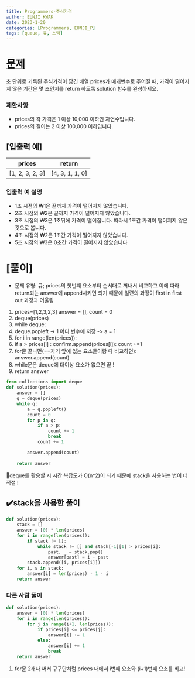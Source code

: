```yaml
---
title: Programmers-주식가격
author: EUNJI KWAK
date: 2023-1-20
categories: [Programmers, EUNJI_P]
tags: [queue, 큐, 스택]
---
```


# [문제](https://school.programmers.co.kr/learn/courses/30/lessons/42584)

초 단위로 기록된 주식가격이 담긴 배열 prices가 매개변수로 주어질 때, 가격이 떨어지지 않은 기간은 몇 초인지를 return 하도록 solution 함수를 완성하세요.

### 제한사항

- prices의 각 가격은 1 이상 10,000 이하인 자연수입니다.
- prices의 길이는 2 이상 100,000 이하입니다.

## [입출력 예]

| prices | return |
| --- | --- |
| [1, 2, 3, 2, 3] | [4, 3, 1, 1, 0] |

### 입출력 예 설명

- 1초 시점의 ₩1은 끝까지 가격이 떨어지지 않았습니다.
- 2초 시점의 ₩2은 끝까지 가격이 떨어지지 않았습니다.
- 3초 시점의 ₩3은 1초뒤에 가격이 떨어집니다. 따라서 1초간 가격이 떨어지지 않은 것으로 봅니다.
- 4초 시점의 ₩2은 1초간 가격이 떨어지지 않았습니다.
- 5초 시점의 ₩3은 0초간 가격이 떨어지지 않았습니다

# [풀이]

- 문제 유형: 큐; prices의 첫번째 요소부터 순서대로 꺼내서 비교하고 이에 따라 return되는 answer에 append시키면 되기 때문에 일련의 과정이 first in first out 과정과 어울림
1. prices=[1,2,3,2,3] answer = [], count = 0
2. deque(prices)
3. while deque:
4. deque.popleft -> 1 어디 변수에 저장 -> a = 1
5. for i in range(len(prices)):
6. if a > prices[i] : confirm.append(prices[i]): count +=1
7. for문 끝나면(==자기 앞에 있는 요소들이랑 다 비교하면): answer.append(count)
8. while문은 deque에 더이상 요소가 없으면 끝 !
9. return answer

```python
from collections import deque
def solution(prices):
    answer = []
    q = deque(prices)
    while q:
        a = q.popleft()
        count = 0
        for p in q:
            if a > p:
                count += 1
                break
            count += 1

        answer.append(count)
        
    return answer
```

🚨deque를 활용할 시 시간 복잡도가 O(n^2)이 되기 때문에 stack을 사용하는 법이 더 적절 !

## ✔️stack을 사용한 풀이

```python
def solution(prices):
    stack = []
    answer = [0] * len(prices)
    for i in range(len(prices)):
        if stack != []:
            while stack != [] and stack[-1][1] > prices[i]:
                past, _ = stack.pop()
                answer[past] = i - past
        stack.append([i, prices[i]])
    for i, s in stack:
        answer[i] = len(prices) - 1 - i
    return answer
```

### 다른 사람 풀이

```python
def solution(prices):
    answer = [0] * len(prices)
    for i in range(len(prices)):
        for j in range(i+1, len(prices)):
            if prices[i] <= prices[j]:
                answer[i] += 1
            else:
                answer[i] += 1
                break
    return answer
```

1. for문 2개나 써서 구구단처럼 prices 내에서 i번째 요소와 (i+1)번째 요소를 비교!
